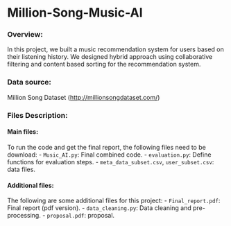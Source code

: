 # Million-Song-Music-AI

### Overview:
In this project, we built a music recommendation system for users based on their listening history. We designed hybrid approach using collaborative filtering and content based sorting for the recommendation system.

### Data source:
Million Song Dataset (http://millionsongdataset.com/) 

### Files Description:
#### Main files:
To run the code and get the final report, the following files need to be download:
	- `Music_AI.py`: Final combined code.
	- `evaluation.py`: Define functions for evaluation steps.
	- `meta_data_subset.csv`, `user_subset.csv`: data files.

#### Additional files:
The following are some additional files for this project:
	- `Final_report.pdf`: Final report (pdf version).
	- `data_cleaning.py`: Data cleaning and pre-processing.
	- `proposal.pdf`: proposal.
